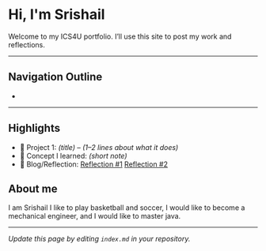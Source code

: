 # Hi, I'm Srishail
Welcome to my ICS4U portfolio. I’ll use this site to post my work and reflections.

---
## Navigation Outline

-

---

## Highlights
- 🔧 Project 1: *(title)* – *(1–2 lines about what it does)*
- 🧠 Concept I learned: *(short note)*
- 📝 Blog/Reflection: [Reflection #1](./posts/first_reflection.md) [Reflection #2](./posts/second_reflection.md)

## About me
I am Srishail I like to play basketball and soccer, I would like to become a mechanical engineer, and I would like to master java.

---
*Update this page by editing `index.md` in your repository.*
